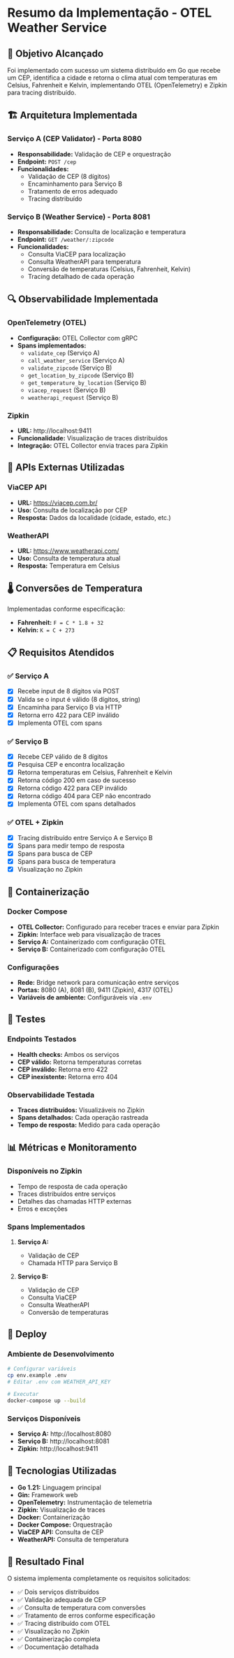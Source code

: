 # Resumo da Implementação - OTEL Weather Service

## 🎯 Objetivo Alcançado

Foi implementado com sucesso um sistema distribuído em Go que recebe um CEP, identifica a cidade e retorna o clima atual com temperaturas em Celsius, Fahrenheit e Kelvin, implementando OTEL (OpenTelemetry) e Zipkin para tracing distribuído.

## 🏗️ Arquitetura Implementada

### Serviço A (CEP Validator) - Porta 8080
- **Responsabilidade:** Validação de CEP e orquestração
- **Endpoint:** `POST /cep`
- **Funcionalidades:**
  - Validação de CEP (8 dígitos)
  - Encaminhamento para Serviço B
  - Tratamento de erros adequado
  - Tracing distribuído

### Serviço B (Weather Service) - Porta 8081
- **Responsabilidade:** Consulta de localização e temperatura
- **Endpoint:** `GET /weather/:zipcode`
- **Funcionalidades:**
  - Consulta ViaCEP para localização
  - Consulta WeatherAPI para temperatura
  - Conversão de temperaturas (Celsius, Fahrenheit, Kelvin)
  - Tracing detalhado de cada operação

## 🔍 Observabilidade Implementada

### OpenTelemetry (OTEL)
- **Configuração:** OTEL Collector com gRPC
- **Spans implementados:**
  - `validate_cep` (Serviço A)
  - `call_weather_service` (Serviço A)
  - `validate_zipcode` (Serviço B)
  - `get_location_by_zipcode` (Serviço B)
  - `get_temperature_by_location` (Serviço B)
  - `viacep_request` (Serviço B)
  - `weatherapi_request` (Serviço B)

### Zipkin
- **URL:** http://localhost:9411
- **Funcionalidade:** Visualização de traces distribuídos
- **Integração:** OTEL Collector envia traces para Zipkin

## 📡 APIs Externas Utilizadas

### ViaCEP API
- **URL:** https://viacep.com.br/
- **Uso:** Consulta de localização por CEP
- **Resposta:** Dados da localidade (cidade, estado, etc.)

### WeatherAPI
- **URL:** https://www.weatherapi.com/
- **Uso:** Consulta de temperatura atual
- **Resposta:** Temperatura em Celsius

## 🌡️ Conversões de Temperatura

Implementadas conforme especificação:
- **Fahrenheit:** `F = C * 1.8 + 32`
- **Kelvin:** `K = C + 273`

## 📋 Requisitos Atendidos

### ✅ Serviço A
- [x] Recebe input de 8 dígitos via POST
- [x] Valida se o input é válido (8 dígitos, string)
- [x] Encaminha para Serviço B via HTTP
- [x] Retorna erro 422 para CEP inválido
- [x] Implementa OTEL com spans

### ✅ Serviço B
- [x] Recebe CEP válido de 8 dígitos
- [x] Pesquisa CEP e encontra localização
- [x] Retorna temperaturas em Celsius, Fahrenheit e Kelvin
- [x] Retorna código 200 em caso de sucesso
- [x] Retorna código 422 para CEP inválido
- [x] Retorna código 404 para CEP não encontrado
- [x] Implementa OTEL com spans detalhados

### ✅ OTEL + Zipkin
- [x] Tracing distribuído entre Serviço A e Serviço B
- [x] Spans para medir tempo de resposta
- [x] Spans para busca de CEP
- [x] Spans para busca de temperatura
- [x] Visualização no Zipkin

## 🐳 Containerização

### Docker Compose
- **OTEL Collector:** Configurado para receber traces e enviar para Zipkin
- **Zipkin:** Interface web para visualização de traces
- **Serviço A:** Containerizado com configuração OTEL
- **Serviço B:** Containerizado com configuração OTEL

### Configurações
- **Rede:** Bridge network para comunicação entre serviços
- **Portas:** 8080 (A), 8081 (B), 9411 (Zipkin), 4317 (OTEL)
- **Variáveis de ambiente:** Configuráveis via `.env`

## 🧪 Testes

### Endpoints Testados
- **Health checks:** Ambos os serviços
- **CEP válido:** Retorna temperaturas corretas
- **CEP inválido:** Retorna erro 422
- **CEP inexistente:** Retorna erro 404

### Observabilidade Testada
- **Traces distribuídos:** Visualizáveis no Zipkin
- **Spans detalhados:** Cada operação rastreada
- **Tempo de resposta:** Medido para cada operação

## 📊 Métricas e Monitoramento

### Disponíveis no Zipkin
- Tempo de resposta de cada operação
- Traces distribuídos entre serviços
- Detalhes das chamadas HTTP externas
- Erros e exceções

### Spans Implementados
1. **Serviço A:**
   - Validação de CEP
   - Chamada HTTP para Serviço B

2. **Serviço B:**
   - Validação de CEP
   - Consulta ViaCEP
   - Consulta WeatherAPI
   - Conversão de temperaturas

## 🚀 Deploy

### Ambiente de Desenvolvimento
```bash
# Configurar variáveis
cp env.example .env
# Editar .env com WEATHER_API_KEY

# Executar
docker-compose up --build
```

### Serviços Disponíveis
- **Serviço A:** http://localhost:8080
- **Serviço B:** http://localhost:8081
- **Zipkin:** http://localhost:9411

## 📝 Tecnologias Utilizadas

- **Go 1.21:** Linguagem principal
- **Gin:** Framework web
- **OpenTelemetry:** Instrumentação de telemetria
- **Zipkin:** Visualização de traces
- **Docker:** Containerização
- **Docker Compose:** Orquestração
- **ViaCEP API:** Consulta de CEP
- **WeatherAPI:** Consulta de temperatura

## 🎉 Resultado Final

O sistema implementa completamente os requisitos solicitados:
- ✅ Dois serviços distribuídos
- ✅ Validação adequada de CEP
- ✅ Consulta de temperatura com conversões
- ✅ Tratamento de erros conforme especificação
- ✅ Tracing distribuído com OTEL
- ✅ Visualização no Zipkin
- ✅ Containerização completa
- ✅ Documentação detalhada 